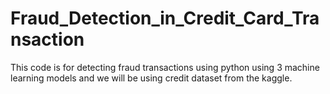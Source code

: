 # Fraud_Detection_in_Credit_Card_Transaction
This code is for detecting fraud transactions using python using 3 machine learning models and we will be using credit dataset from the kaggle.
